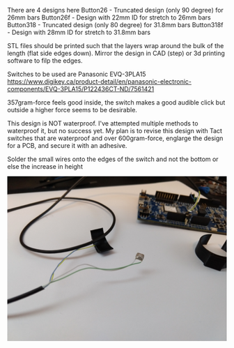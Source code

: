 There are 4 designs here
Button26 - Truncated design (only 90 degree) for 26mm bars
Button26f - Design with 22mm ID for stretch to 26mm bars
Button318 - Truncated design (only 80 degree) for 31.8mm bars
Button318f - Design with 28mm ID for stretch to 31.8mm bars

STL files should be printed such that the layers wrap around the bulk of the length (flat side edges down). Mirror the design in CAD (step) or 3d printing software to filp the edges.

Switches to be used are Panasonic EVQ-3PLA15
https://www.digikey.ca/product-detail/en/panasonic-electronic-components/EVQ-3PLA15/P122436CT-ND/7561421

357gram-force feels good inside, the switch makes a good audible click but outside a higher force seems to be desirable.

This design is NOT waterproof. I've attempted multiple methods to waterproof it, but no success yet. My plan is to revise this design with Tact switches that are waterproof and over 600gram-force, englarge the design for a PCB, and secure it with an adhesive.

Solder the small wires onto the edges of the switch and not the bottom or else the increase in height

![Switch Solder](/Switches/Images/Switch.jpg "Switch Soldering orientation")
